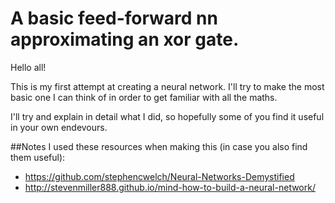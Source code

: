 # A basic feed-forward nn approximating an xor gate.

Hello all!

This is my first attempt at creating a neural network. I'll try to make the most basic one I can think of in order to get familiar with all the maths.

I'll try and explain in detail what I did, so hopefully some of you find it useful in your own endevours.

##Notes
I used these resources when making this (in case you also find them useful):
- https://github.com/stephencwelch/Neural-Networks-Demystified
- http://stevenmiller888.github.io/mind-how-to-build-a-neural-network/
